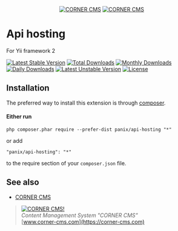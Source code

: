 <p align="center">
  <a href="https://corner-cms.com"><img src="https://commerce.corner-cms.com/placeholder?size=70x50&text=f002&fg=333&padding=0" alt="CORNER CMS"/></a>
  <a href="https://corner-cms.com"><img src="https://commerce.corner-cms.com/placeholder?size=150x50&text=CORNER&fg=333&padding=0" alt="CORNER CMS"/></a>
</p>

# Api hosting

For Yii framework 2

[![Latest Stable Version](https://poser.pugx.org/panix/api-hosting/v/stable)](https://packagist.org/packages/panix/api-hosting) [![Total Downloads](https://poser.pugx.org/panix/api-hosting/downloads)](https://packagist.org/packages/panix/api-hosting) [![Monthly Downloads](https://poser.pugx.org/panix/api-hosting/d/monthly)](https://packagist.org/packages/panix/api-hosting) [![Daily Downloads](https://poser.pugx.org/panix/api-hosting/d/daily)](https://packagist.org/packages/panix/api-hosting) [![Latest Unstable Version](https://poser.pugx.org/panix/api-hosting/v/unstable)](https://packagist.org/packages/panix/api-hosting) [![License](https://poser.pugx.org/panix/api-hosting/license)](https://packagist.org/packages/panix/api-hosting)


## Installation

The preferred way to install this extension is through [composer](http://getcomposer.org/download/).

#### Either run

```
php composer.phar require --prefer-dist panix/api-hosting "*"
```

or add

```
"panix/api-hosting": "*"
```

to the require section of your `composer.json` file.



## See also
- [CORNER CMS](https://corner-cms.com)


> [![CORNER CMS!](https://commerce.corner-cms.com/placeholder?size=100x100&text=f002&fg=333&padding=0 "CORNER CMS")](https://corner-cms.com)  
<i>Content Management System "CORNER CMS"</i>  
[www.corner-cms.com](https://corner-cms.com)
